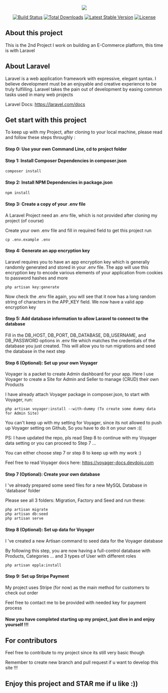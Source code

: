 <p align="center"><img src="https://laravel.com/assets/img/components/logo-laravel.svg"></p>

<p align="center">
<a href="https://travis-ci.org/laravel/framework"><img src="https://travis-ci.org/laravel/framework.svg" alt="Build Status"></a>
<a href="https://packagist.org/packages/laravel/framework"><img src="https://poser.pugx.org/laravel/framework/d/total.svg" alt="Total Downloads"></a>
<a href="https://packagist.org/packages/laravel/framework"><img src="https://poser.pugx.org/laravel/framework/v/stable.svg" alt="Latest Stable Version"></a>
<a href="https://packagist.org/packages/laravel/framework"><img src="https://poser.pugx.org/laravel/framework/license.svg" alt="License"></a>
</p>

## About this project

This is the 2nd Project I work on building an E-Commerce platform, this time is with Laravel

## About Laravel

Laravel is a web application framework with expressive, elegant syntax. I believe development must be an enjoyable and creative experience to be truly fulfilling. Laravel takes the pain out of development by easing common tasks used in many web projects

Laravel Docs: https://laravel.com/docs


## Get start with this project

To keep up with my Project, after cloning to your local machine, please read and follow these steps throughly :

#### Step 0: Use your own Command Line, cd to project folder

#### Step 1: Install Composer Dependencies in composer.json

    composer install
    
#### Step 2: Install NPM Dependencies in package.json

    npm install
    
#### Step 3: Create a copy of your .env file

A Laravel Project need an .env file, which is not provided after cloning my project (of course)

Create your own .env file and fill in required field to get this project run

    cp .env.example .env
    
#### Step 4: Generate an app encryption key

Laravel requires you to have an app encryption key which is generally randomly generated and stored in your .env file. The app will use this encryption key to encode various elements of your application from cookies to password hashes and more

    php artisan key:generate
    
Now check the .env file again, you will see that it now has a long random string of characters in the APP_KEY field. We now have a valid app encryption key

#### Step 5: Add database information to allow Laravel to connect to the database
    
Fill in the DB_HOST, DB_PORT, DB_DATABASE, DB_USERNAME, and DB_PASSWORD options in .env file which matches the credentials of the database you just created. This will allow you to run migrations and seed the database in the next step

#### Step 6 (Optional): Set up your own Voyager

Voyager is a packet to create Admin dashboard for your app. Here I use Voyager to create a Site for Admin and Seller to manage (CRUD) their own Products

I have already attach Voyager package in composer.json, to start with Voyager, run: 
    
    php artisan voyager:install --with-dummy (To create some dummy data for Admin Site)

You can't keep up with my setting for Voyager, since its not allowed to push up Voyager setting on Github,
So you have to do it on your own :((

PS: I have updated the repo, pls read Step 8 to continue with my Voyager data setting or you can proceed to Step 7 ...

You can either choose step 7 or step 8 to keep up with my work :)

Feel free to read Voyager docs here: https://voyager-docs.devdojo.com

#### Step 7 (Optional): Create your own database

I 've already prepared some seed files for a new MySQL Database in 'database' folder

Please see all 3 folders: Migration, Factory and Seed and run these:

    php artisan migrate
    php artisan db:seed
    php artisan serve
    
#### Step 8 (Optional): Set up data for Voyager

I 've created a new Artisan command to seed data for the Voyager database

By following this step, you are now having a full-control database with Products, Categories ... and 3 types of User with different roles

    php artisan eppla:install

#### Step 9: Set up Stripe Payment

My project uses Stripe (for now) as the main method for customers to check out order

Feel free to contact me to be provided with needed key for payment process
    
#### Now you have completed starting up my project, just dive in and enjoy yourself !!!
    
## For contributors

Feel free to contribute to my project since its still very basic though

Remember to create new branch and pull request if u want to develop this site !!!
   
## Enjoy this project and STAR me if u like :))



